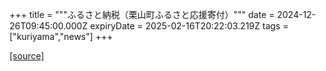 +++
title = """ふるさと納税（栗山町ふるさと応援寄付）"""
date = 2024-12-26T09:45:00.000Z
expiryDate = 2025-02-16T20:22:03.219Z
tags = ["kuriyama","news"]
+++


[[source]](https://www.town.kuriyama.hokkaido.jp/site/furusatonouzei/)
